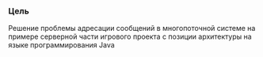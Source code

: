 ### Цель 
Решение проблемы адресации сообщений в многопоточной системе на примере серверной части игрового проекта с позиции архитектуры на языке программирования Java
